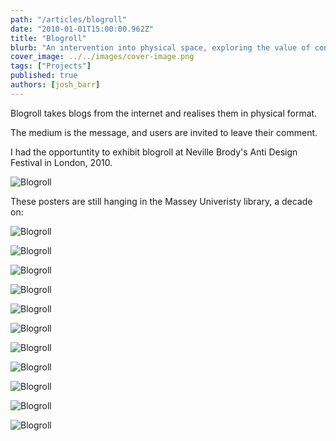 ```yaml
---
path: "/articles/blogroll"
date: "2010-01-01T15:00:00.962Z"
title: "Blogroll"
blurb: "An intervention into physical space, exploring the value of content on the internet"
cover_image: ../../images/cover-image.png
tags: ["Projects"]
published: true
authors: [josh_barr]
---
```



Blogroll takes blogs from the internet and realises them in physical format.

The medium is the message, and users are invited to leave their comment. 

I had the opportuntity to exhibit blogroll at Neville Brody's Anti Design Festival in London, 2010. 


![Blogroll](./blogroll1.jpg)

These posters are still hanging in the Massey Univeristy library, a decade on:

![Blogroll](./blogroll0.jpg)

![Blogroll](./blogroll2.jpg)

![Blogroll](./blogroll3.jpg)

![Blogroll](./blogroll4.jpg)

![Blogroll](./blogroll5.jpg)

![Blogroll](./blogroll6.jpg)

![Blogroll](./blogroll7.jpg)

![Blogroll](./blogroll8.jpg)

![Blogroll](./blogroll9.jpg)

![Blogroll](./blogroll10.jpg)

![Blogroll](./blogroll11.jpg)


